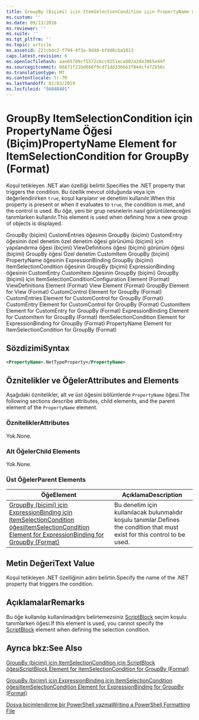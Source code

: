 ```yaml
---
title: GroupBy (biçimi) için ItemSelectionCondition için PropertyName öğesi | Microsoft Docs
ms.custom: ''
ms.date: 09/13/2016
ms.reviewer: ''
ms.suite: ''
ms.tgt_pltfrm: ''
ms.topic: article
ms.assetid: 221cbdc2-f794-4f3a-9d40-bfdd8cba1013
caps.latest.revision: 6
ms.openlocfilehash: aae65789cf5572cbcc9251eca802a2d43065e49f
ms.sourcegitcommit: b6871f21bd666f9cd71dd336bb3f844cf472b56c
ms.translationtype: MT
ms.contentlocale: tr-TR
ms.lasthandoff: 02/03/2019
ms.locfileid: "56848401"
---
```

# <a name="propertyname-element-for-itemselectioncondition-for-groupby-format"></a><span data-ttu-id="2e4e5-102">GroupBy ItemSelectionCondition için PropertyName Öğesi (Biçim)</span><span class="sxs-lookup"><span data-stu-id="2e4e5-102">PropertyName Element for ItemSelectionCondition for GroupBy (Format)</span></span>

<span data-ttu-id="2e4e5-103">Koşul tetikleyen .NET alan özelliği belirtir.</span><span class="sxs-lookup"><span data-stu-id="2e4e5-103">Specifies the .NET property that triggers the condition.</span></span> <span data-ttu-id="2e4e5-104">Bu özellik mevcut olduğunda veya için değerlendirirken `true`, koşul karşılanır ve denetimi kullanılır.</span><span class="sxs-lookup"><span data-stu-id="2e4e5-104">When this property is present or when it evaluates to `true`, the condition is met, and the control is used.</span></span> <span data-ttu-id="2e4e5-105">Bu öğe, yeni bir grup nesnelerin nasıl görüntüleneceğini tanımlarken kullanılır.</span><span class="sxs-lookup"><span data-stu-id="2e4e5-105">This element is used when defining how a new group of objects is displayed.</span></span>

<span data-ttu-id="2e4e5-106">GroupBy (biçimi) CustomEntries öğesinin GroupBy (biçimi) CustomEntry öğesinin özel denetim özel denetim öğesi görünümü (biçimi) için yapılandırma öğesi (biçimi) ViewDefinitions öğesi (biçimi) görünüm öğesi (biçimi) GroupBy öğesi Özel denetim CustomItem GroupBy (biçimi) PropertyName öğesinin ExpressionBinding GroupBy (biçimi) ItemSelectionCondition öğesinin GroupBy (biçimi) ExpressionBinding öğesinin CustomEntry CustomItem öğesinin GroupBy (biçimi) GroupBy (biçimi) için ItemSelectionCondition</span><span class="sxs-lookup"><span data-stu-id="2e4e5-106">Configuration Element (Format) ViewDefinitions Element (Format) View Element (Format) GroupBy Element for View (Format) CustomControl Element for GroupBy (Format) CustomEntries Element for CustomControl for GroupBy (Format) CustomEntry Element for CustomControl for GroupBy (Format) CustomItem Element for CustomEntry for GroupBy (Format) ExpressionBinding Element for CustomItem for GroupBy (Format) ItemSelectionCondition Element for ExpressionBinding for GroupBy (Format) PropertyName Element for ItemSelectionCondition for GroupBy (Format)</span></span>

## <a name="syntax"></a><span data-ttu-id="2e4e5-107">Sözdizimi</span><span class="sxs-lookup"><span data-stu-id="2e4e5-107">Syntax</span></span>

```xml
<PropertyName>.NetTypeProperty</PropertyName>
```

## <a name="attributes-and-elements"></a><span data-ttu-id="2e4e5-108">Öznitelikler ve Öğeler</span><span class="sxs-lookup"><span data-stu-id="2e4e5-108">Attributes and Elements</span></span>

<span data-ttu-id="2e4e5-109">Aşağıdaki öznitelikler, alt ve üst öğesini bölümlerde `PropertyName` öğesi.</span><span class="sxs-lookup"><span data-stu-id="2e4e5-109">The following sections describe attributes, child elements, and the parent element of the `PropertyName` element.</span></span>

### <a name="attributes"></a><span data-ttu-id="2e4e5-110">Öznitelikler</span><span class="sxs-lookup"><span data-stu-id="2e4e5-110">Attributes</span></span>

<span data-ttu-id="2e4e5-111">Yok.</span><span class="sxs-lookup"><span data-stu-id="2e4e5-111">None.</span></span>

### <a name="child-elements"></a><span data-ttu-id="2e4e5-112">Alt Öğeler</span><span class="sxs-lookup"><span data-stu-id="2e4e5-112">Child Elements</span></span>

<span data-ttu-id="2e4e5-113">Yok.</span><span class="sxs-lookup"><span data-stu-id="2e4e5-113">None.</span></span>

### <a name="parent-elements"></a><span data-ttu-id="2e4e5-114">Üst Öğeler</span><span class="sxs-lookup"><span data-stu-id="2e4e5-114">Parent Elements</span></span>

|<span data-ttu-id="2e4e5-115">Öğe</span><span class="sxs-lookup"><span data-stu-id="2e4e5-115">Element</span></span>|<span data-ttu-id="2e4e5-116">Açıklama</span><span class="sxs-lookup"><span data-stu-id="2e4e5-116">Description</span></span>|
|-------------|-----------------|
|[<span data-ttu-id="2e4e5-117">GroupBy (biçimi) için ExpressionBinding için ItemSelectionCondition öğesi</span><span class="sxs-lookup"><span data-stu-id="2e4e5-117">ItemSelectionCondition Element for ExpressionBinding for GroupBy (Format)</span></span>](./itemselectioncondition-element-for-expressionbinding-for-groupby-format.md)|<span data-ttu-id="2e4e5-118">Bu denetim için kullanılacak bulunmalıdır koşulu tanımlar.</span><span class="sxs-lookup"><span data-stu-id="2e4e5-118">Defines the condition that must exist for this control to be used.</span></span>|

## <a name="text-value"></a><span data-ttu-id="2e4e5-119">Metin Değeri</span><span class="sxs-lookup"><span data-stu-id="2e4e5-119">Text Value</span></span>

<span data-ttu-id="2e4e5-120">Koşul tetikleyen .NET özelliğinin adını belirtin.</span><span class="sxs-lookup"><span data-stu-id="2e4e5-120">Specify the name of the .NET property that triggers the condition.</span></span>

## <a name="remarks"></a><span data-ttu-id="2e4e5-121">Açıklamalar</span><span class="sxs-lookup"><span data-stu-id="2e4e5-121">Remarks</span></span>

<span data-ttu-id="2e4e5-122">Bu öğe kullanılıp kullanılmadığını belirtemezsiniz [ScriptBlock](./scriptblock-element-for-itemselectioncondition-for-groupby-format.md) seçim koşulu tanımlarken öğesi.</span><span class="sxs-lookup"><span data-stu-id="2e4e5-122">If this element is used, you cannot specify the [ScriptBlock](./scriptblock-element-for-itemselectioncondition-for-groupby-format.md) element when defining the selection condition.</span></span>

## <a name="see-also"></a><span data-ttu-id="2e4e5-123">Ayrıca bkz:</span><span class="sxs-lookup"><span data-stu-id="2e4e5-123">See Also</span></span>

[<span data-ttu-id="2e4e5-124">GroupBy (biçimi) için ItemSelectionCondition için ScriptBlock öğesi</span><span class="sxs-lookup"><span data-stu-id="2e4e5-124">ScriptBlock Element for ItemSelectionCondition for GroupBy (Format)</span></span>](./scriptblock-element-for-itemselectioncondition-for-groupby-format.md)

[<span data-ttu-id="2e4e5-125">GroupBy (biçimi) için ExpressionBinding için ItemSelectionCondition öğesi</span><span class="sxs-lookup"><span data-stu-id="2e4e5-125">ItemSelectionCondition Element for ExpressionBinding for GroupBy (Format)</span></span>](./itemselectioncondition-element-for-expressionbinding-for-groupby-format.md)

[<span data-ttu-id="2e4e5-126">Dosya biçimlendirme bir PowerShell yazma</span><span class="sxs-lookup"><span data-stu-id="2e4e5-126">Writing a PowerShell Formatting File</span></span>](./writing-a-powershell-formatting-file.md)
